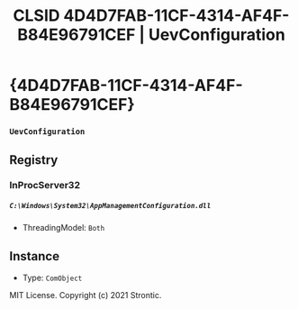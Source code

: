 ﻿---
title: "CLSID 4D4D7FAB-11CF-4314-AF4F-B84E96791CEF | UevConfiguration"
excerpt: What is COM-Object CLSID 4D4D7FAB-11CF-4314-AF4F-B84E96791CEF?
---

# {4D4D7FAB-11CF-4314-AF4F-B84E96791CEF}

### `UevConfiguration`

## Registry


### InProcServer32

##### `C:\Windows\System32\AppManagementConfiguration.dll`
* ThreadingModel: `Both`

## Instance

* Type: `ComObject`

MIT License. Copyright (c) 2021 Strontic.


